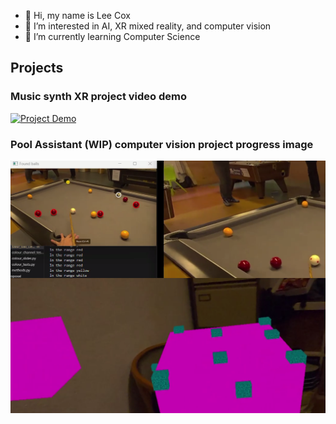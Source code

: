 - 👋 Hi, my name is Lee Cox
- 👀 I’m interested in AI, XR mixed reality, and computer vision
- 🌱 I’m currently learning Computer Science

## **Projects**
### Music synth XR project video demo
 [![Project Demo](http://img.youtube.com/vi/wHFfQDwnbWw/hqdefault.jpg)](https://www.youtube.com/watch?v=wHFfQDwnbWw)

### Pool Assistant (WIP) computer vision project progress image
![Progress Image for this project](WIP.png)

